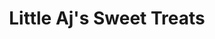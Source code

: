 ---
title: "Little Aj's Sweet Treats"
url: /ton-pentre/little-ajs-sweet-treats/
shop: confectionery
---